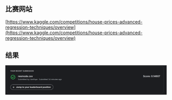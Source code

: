 ## 比赛网站
[https://www.kaggle.com/competitions/house-prices-advanced-regression-techniques/overview](https://www.kaggle.com/competitions/house-prices-advanced-regression-techniques/overview)

## 结果
![alt text](assets/image.png)